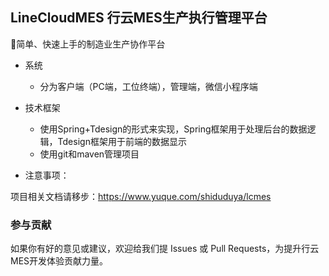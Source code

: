 ## LineCloudMES 行云MES生产执行管理平台

🎉简单、快速上手的制造业生产协作平台

- 系统
    - 分为客户端（PC端，工位终端），管理端，微信小程序端

- 技术框架
  - 使用Spring+Tdesign的形式来实现，Spring框架用于处理后台的数据逻辑，Tdesign框架用于前端的数据显示
  - 使用git和maven管理项目



- 注意事项：


项目相关文档请移步：https://www.yuque.com/shiduduya/lcmes


### 参与贡献

如果你有好的意见或建议，欢迎给我们提 Issues 或 Pull Requests，为提升行云MES开发体验贡献力量。
